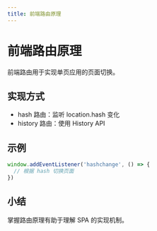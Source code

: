 ```yaml
---
title: 前端路由原理
---
```


# 前端路由原理

前端路由用于实现单页应用的页面切换。

## 实现方式
- hash 路由：监听 location.hash 变化
- history 路由：使用 History API

## 示例

```js
window.addEventListener('hashchange', () => {
  // 根据 hash 切换页面
})
```

## 小结
掌握路由原理有助于理解 SPA 的实现机制。 